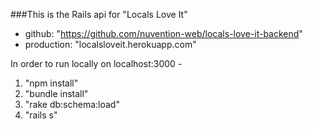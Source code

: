 ###This is the Rails api for "Locals Love It"

* github: "https://github.com/nuvention-web/locals-love-it-backend"
* production: "localsloveit.herokuapp.com"

In order to run locally on localhost:3000 -
1. "npm install"
2. "bundle install"
3. "rake db:schema:load"
4. "rails s"
